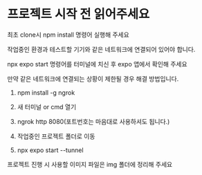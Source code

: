 # 프로젝트 시작 전 읽어주세요

최초 clone시 npm install 명령어 실행해 주세요

작업중인 환경과 테스트할 기기와 같은 네트워크에 연결되어 있어야 합니다.

npx expo start 명령어를 터미널에 치신 후 expo 앱에서 확인해 주세요

만약 같은 네트워크에 연결되는 상황이 제한될 경우 해결 방법입니다.

1. npm install -g ngrok

2. 새 터미널 or cmd 열기

3. ngrok http 8080(포트번호는 마음대로 사용하셔도 됩니다.)

4. 작업중인 프로젝트 폴더로 이동

5. npx expo start --tunnel

프로젝트 진행 시 사용할 이미지 파일은 img 폴더에 정리해 주세요